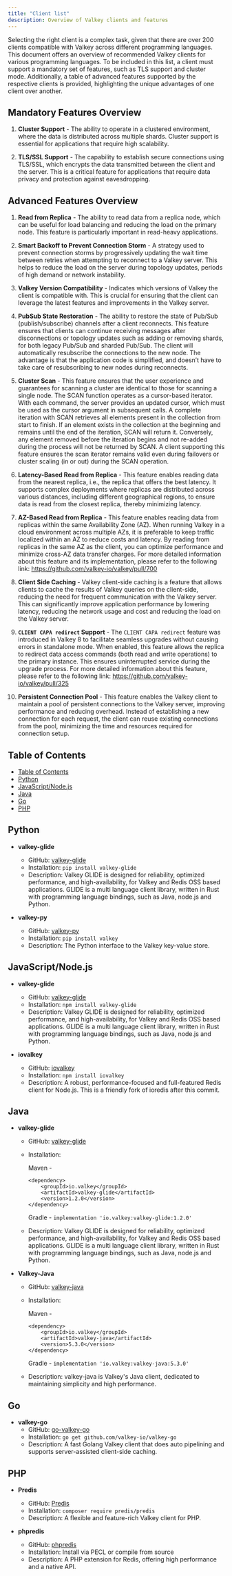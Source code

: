 ```yaml
---
title: "Client list"
description: Overview of Valkey clients and features
---
```


Selecting the right client is a complex task, given that there are over 200 clients compatible with Valkey across different programming languages. This document offers an overview of recommended Valkey clients for various programming languages. To be included in this list, a client must support a mandatory set of features, such as TLS support and cluster mode. Additionally, a table of advanced features supported by the respective clients is provided, highlighting the unique advantages of one client over another.

Mandatory Features Overview
----
1. **Cluster Support** - The ability to operate in a clustered environment, where the data is distributed across multiple shards. Cluster support is essential for applications that require high scalability.

2. **TLS/SSL Support** - The capability to establish secure connections using TLS/SSL, which encrypts the data transmitted between the client and the server. This is a critical feature for applications that require data privacy and protection against eavesdropping.

Advanced Features Overview
-----

1. **Read from Replica** - The ability to read data from a replica node, which can be useful for load balancing and reducing the load on the primary node. This feature is particularly important in read-heavy applications.

2. **Smart Backoff to Prevent Connection Storm** - A strategy used to prevent connection storms by progressively updating the wait time between retries when attempting to reconnect to a Valkey server. This helps to reduce the load on the server during topology updates, periods of high demand or network instability.

3. **Valkey Version Compatibility** - Indicates which versions of Valkey the client is compatible with. This is crucial for ensuring that the client can leverage the latest features and improvements in the Valkey server.

4. **PubSub State Restoration** - The ability to restore the state of Pub/Sub (publish/subscribe) channels after a client reconnects. This feature ensures that clients can continue receiving messages after disconnections or topology updates such as adding or removing shards, for both legacy Pub/Sub and sharded Pub/Sub. The client will automatically resubscribe the connections to the new node. The advantage is that the application code is simplified, and doesn’t have to take care of resubscribing to new nodes during reconnects.

5. **Cluster Scan** - This feature ensures that the user experience and guarantees for scanning a cluster are identical to those for scanning a single node. The SCAN function operates as a cursor-based iterator. With each command, the server provides an updated cursor, which must be used as the cursor argument in subsequent calls. A complete iteration with SCAN retrieves all elements present in the collection from start to finish. If an element exists in the collection at the beginning and remains until the end of the iteration, SCAN will return it. Conversely, any element removed before the iteration begins and not re-added during the process will not be returned by SCAN. A client supporting this feature ensures the scan iterator remains valid even during failovers or cluster scaling (in or out) during the SCAN operation. 

6. **Latency-Based Read from Replica** - This feature enables reading data from the nearest replica, i.e., the replica that offers the best latency. It supports complex deployments where replicas are distributed across various distances, including different geographical regions, to ensure data is read from the closest replica, thereby minimizing latency.
   
7. **AZ-Based Read from Replica** - This feature enables reading data from replicas within the same Availability Zone (AZ). When running Valkey in a cloud environment across multiple AZs, it is preferable to keep traffic localized within an AZ to reduce costs and latency. By reading from replicas in the same AZ as the client, you can optimize performance and minimize cross-AZ data transfer charges. For more detailed information about this feature and its implementation, please refer to the following link: https://github.com/valkey-io/valkey/pull/700

8. **Client Side Caching** - Valkey client-side caching is a feature that allows clients to cache the results of Valkey queries on the client-side, reducing the need for frequent communication with the Valkey server. This can significantly improve application performance by lowering latency, reducing the network usage and cost and reducing the load on the Valkey server. 
   
9. **`CLIENT CAPA redirect` Support** - The `CLIENT CAPA redirect` feature was introduced in Valkey 8 to facilitate seamless upgrades without causing errors in standalone mode. When enabled, this feature allows the replica to redirect data access commands (both read and write operations) to the primary instance. This ensures uninterrupted service during the upgrade process. For more detailed information about this feature, please refer to the following link: https://github.com/valkey-io/valkey/pull/325

10. **Persistent Connection Pool** - This feature enables the Valkey client to maintain a pool of persistent connections to the Valkey server, improving performance and reducing overhead. Instead of establishing a new connection for each request, the client can reuse existing connections from the pool, minimizing the time and resources required for connection setup.

Table of Contents
----
- [Table of Contents](#table-of-contents)
- [Python](#python)
- [JavaScript/Node.js](#javascriptnodejs)
- [Java](#java)
- [Go](#go)
- [PHP](#php)
  

Python
-----
- **valkey-glide**
  - GitHub: [valkey-glide](https://github.com/valkey-io/valkey-glide/tree/main/python)
  - Installation: `pip install valkey-glide`
  - Description: Valkey GLIDE is designed for reliability, optimized performance, and high-availability, for Valkey and Redis OSS based applications. GLIDE is a multi language client library, written in Rust with programming language bindings, such as Java, node.js and Python.

- **valkey-py**
  - GitHub: [valkey-py](https://github.com/valkey-io/valkey-py)
  - Installation: `pip install valkey`
  - Description: The Python interface to the Valkey key-value store.


JavaScript/Node.js
----
- **valkey-glide**
  - GitHub: [valkey-glide](https://github.com/valkey-io/valkey-glide/tree/main/node)
  - Installation: `npm install valkey-glide`
  - Description: Valkey GLIDE is designed for reliability, optimized performance, and high-availability, for Valkey and Redis OSS based applications. GLIDE is a multi language client library, written in Rust with programming language bindings, such as Java, node.js and Python.

- **iovalkey**
  - GitHub: [iovalkey](https://github.com/valkey-io/iovalkey)
  - Installation: `npm install iovalkey`
  - Description: A robust, performance-focused and full-featured Redis client for Node.js. This is a friendly fork of ioredis after this commit.

Java
----

- **valkey-glide**
  - GitHub: [valkey-glide](https://github.com/valkey-io/valkey-glide/tree/main/java)
  - Installation:

    Maven - 
    ```
    <dependency>
        <groupId>io.valkey</groupId>
        <artifactId>valkey-glide</artifactId>
        <version>1.2.0</version>
    </dependency>
    ```
    Gradle - 
    `implementation 'io.valkey:valkey-glide:1.2.0'`


  - Description: Valkey GLIDE is designed for reliability, optimized performance, and high-availability, for Valkey and Redis OSS based applications. GLIDE is a multi language client library, written in Rust with programming language bindings, such as Java, node.js and Python.

- **Valkey-Java**
  - GitHub: [valkey-java](https://github.com/valkey-io/valkey-java)
  - Installation: 
  
    Maven - 
    ```
    <dependency>
        <groupId>io.valkey</groupId>
        <artifactId>valkey-java</artifactId>
        <version>5.3.0</version>
    </dependency>
    ```
    Gradle - 
    `implementation 'io.valkey:valkey-java:5.3.0'`
  - Description: valkey-java is Valkey's Java client, dedicated to maintaining simplicity and high performance.


Go
-----
- **valkey-go**
  - GitHub: [go-valkey-go](https://github.com/valkey-io/valkey-go)
  - Installation: `go get github.com/valkey-io/valkey-go`
  - Description: A fast Golang Valkey client that does auto pipelining and supports server-assisted client-side caching.


PHP
----
- **Predis**
  - GitHub: [Predis](https://github.com/predis/predis)
  - Installation: `composer require predis/predis`
  - Description: A flexible and feature-rich Valkey client for PHP.

- **phpredis**
  - GitHub: [phpredis](https://github.com/phpredis/phpredis)
  - Installation: Install via PECL or compile from source
  - Description: A PHP extension for Redis, offering high performance and a native API.
